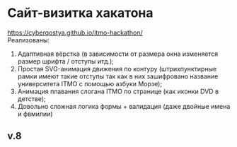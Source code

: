 # Сайт-визитка хакатона
https://cyberqostya.github.io/itmo-hackathon/  
Реализованы:
1. Адаптивная вёрстка (в зависимости от размера окна изменяется размер шрифта / отступы итд.);
2. Простая SVG-анимация движения по контуру (штрихпунктирные рамки имеют такие отступы так как в них зашифровано название университета ITMO с помощью азбуки Морзе);
3. Анимация плавания слогана ITMO по странице (как иконки DVD в детстве);
4. Довольно сложная логика формы + валидация (даже двойные имена и фвмилии)
## v.8